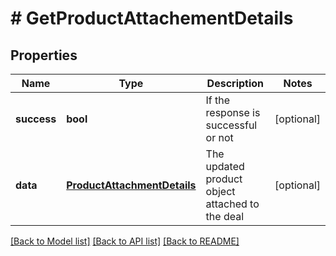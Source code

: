 # # GetProductAttachementDetails

## Properties

Name | Type | Description | Notes
------------ | ------------- | ------------- | -------------
**success** | **bool** | If the response is successful or not | [optional]
**data** | [**ProductAttachmentDetails**](ProductAttachmentDetails.md) | The updated product object attached to the deal | [optional]

[[Back to Model list]](../../README.md#models) [[Back to API list]](../../README.md#endpoints) [[Back to README]](../../README.md)

